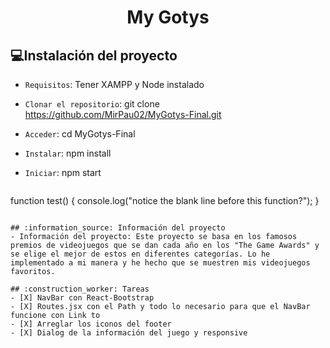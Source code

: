 <h1 align="center"> My Gotys </h1>

## :computer:Instalación del proyecto

- `Requisitos`: Tener XAMPP y Node instalado
- `Clonar el repositorio`: git clone https://github.com/MirPau02/MyGotys-Final.git
- `Acceder`: cd MyGotys-Final
- `Instalar`: npm install
- `Iniciar`: npm start

  ```
function test() {
  console.log("notice the blank line before this function?");
}
```

## :information_source: Información del proyecto
- Información del proyecto: Este proyecto se basa en los famosos premios de videojuegos que se dan cada año en los "The Game Awards" y se elige el mejor de estos en diferentes categorías. Lo he implementado a mi manera y he hecho que se muestren mis videojuegos favoritos.

## :construction_worker: Tareas
- [X] NavBar con React-Bootstrap
- [X] Routes.jsx con el Path y todo lo necesario para que el NavBar funcione con Link to
- [X] Arreglar los iconos del footer
- [X] Dialog de la información del juego y responsive
